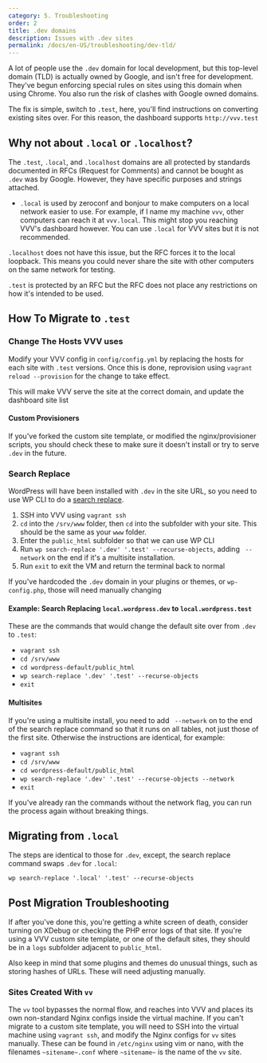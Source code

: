 ```yaml
---
category: 5. Troubleshooting
order: 2
title: .dev domains
description: Issues with .dev sites
permalink: /docs/en-US/troubleshooting/dev-tld/
---
```


A lot of people use the `.dev` domain for local development, but this top-level domain (TLD) is actually owned by Google, and isn't free for development. They've begun enforcing special rules on sites using this domain when using Chrome. You also run the risk of clashes with Google owned domains.

The fix is simple, switch to `.test`, here, you'll find instructions on converting existing sites over. For this reason, the dashboard supports `http://vvv.test`

## Why not about `.local` or `.localhost`?

The `.test`, `.local`, and `.localhost` domains are all protected by standards documented in RFCs (Request for Comments) and cannot be bought as `.dev` was by Google. However, they have specific purposes and strings attached.

 - `.local` is used by zeroconf and bonjour to make computers on a local network easier to use. For example, if I name my machine `vvv`, other computers can reach it at `vvv.local`. This might stop you reaching VVV's dashboard however. You can use `.local` for VVV sites but it is not recommended.

`.localhost` does not have this issue, but the RFC forces it to the local loopback. This means you could never share the site with other computers on the same network for testing.

`.test` is protected by an RFC but the RFC does not place any restrictions on how it's intended to be used.

## How To Migrate to `.test`

### Change The Hosts VVV uses

Modify your VVV config in `config/config.yml` by replacing the hosts for each site with `.test` versions. Once this is done, reprovision using `vagrant reload --provision` for the change to take effect.

This will make VVV serve the site at the correct domain, and update the dashboard site list

#### Custom Provisioners

If you've forked the custom site template, or modified the nginx/provisioner scripts, you should check these to make sure it doesn't install or try to serve `.dev` in the future.

### Search Replace

WordPress will have been installed with `.dev` in the site URL, so you need to use WP CLI to do a [search replace](https://developer.wordpress.org/cli/commands/search-replace/).

1. SSH into VVV using `vagrant ssh`
2.  `cd` into the `/srv/www` folder, then `cd` into the subfolder with your site. This should be the same as your `www` folder.
3. Enter the `public_html` subfolder so that we can use WP CLI
4. Run `wp search-replace '.dev' '.test' --recurse-objects`, adding ` --network` on the end if it's a multisite installation.
5. Run `exit` to exit the VM and return the terminal back to normal

If you've hardcoded the `.dev` domain in your plugins or themes, or `wp-config.php`, those will need manually changing

#### Example: Search Replacing `local.wordpress.dev` to `local.wordpress.test`

These are the commands that would change the default site over from `.dev` to `.test`:

 - `vagrant ssh`
 - `cd /srv/www`
 - `cd wordpress-default/public_html`
 - `wp search-replace '.dev' '.test' --recurse-objects`
 - `exit`

#### Multisites

If you're using a multisite install, you need to add ` --network` on to the end of the search replace command so that it runs on all tables, not just those of the first site. Otherwise the instructions are identical, for example:

 - `vagrant ssh`
 - `cd /srv/www`
 - `cd wordpress-default/public_html`
 - `wp search-replace '.dev' '.test' --recurse-objects --network`
 - `exit`

If you've already ran the commands without the network flag, you can run the process again without breaking things.

## Migrating from `.local`

The steps are identical to those for `.dev`, except, the search replace command swaps `.dev` for `.local`:

```
wp search-replace '.local' '.test' --recurse-objects
```

## Post Migration Troubleshooting

If after you've done this, you're getting a white screen of death, consider turning on XDebug or checking the PHP error logs of that site. If you're using a VVV custom site template, or one of the default sites, they should be in a `logs` subfolder adjacent to `public_html`.

Also keep in mind that some plugins and themes do unusual things, such as storing hashes of URLs. These will need adjusting manually.

### Sites Created With `vv`

The `vv` tool bypasses the normal flow, and reaches into VVV and places its own non-standard Nginx configs inside the virtual machine. If you can't migrate to a custom site template, you will need to SSH into the virtual machine using `vagrant ssh`, and modify the Nginx configs for `vv` sites manually. These can be found in `/etc/nginx` using vim or nano, with the filenames `~sitename~.conf` where `~sitename~` is the name of the `vv` site.
